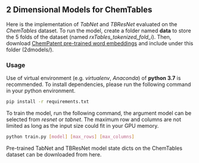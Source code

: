 ## 2 Dimensional Models for ChemTables

Here is the implementation of _TabNet_ and _TBResNet_ evaluated on the _ChemTables_ dataset. To run the model, create a folder named **data** to store the 5 folds of the dataset (named _rxTables_tokenized_fold_i_). Then, download [ChemPatent pre-trained word embeddings](https://chemu.eng.unimelb.edu.au/patent_w2v/) and include under this folder (2dmodels/).

### Usage
Use of virtual environment (e.g. _virtualenv_, _Anaconda_) of **python 3.7** is recommended. To install dependencies, please run the following command in your python environment.
```bash
pip install -r requirements.txt
```

To train the model, run the following command, the argument model can be selected from _resnet_ or _tabnet_. The maximum row and columns are not limited as long as the input size could fit in your GPU memory.

```bash
python train.py [model] [max_rows] [max_columns]
```

Pre-trained TabNet and TBResNet model state dicts on the ChemTables dataset can be downloaded from here.
